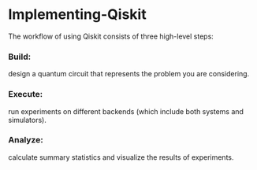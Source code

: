 # Implementing-Qiskit


The workflow of using Qiskit consists of three high-level steps:

### Build: 
design a quantum circuit that represents the problem you are considering.

### Execute:
run experiments on different backends (which include both systems and simulators).

### Analyze:
calculate summary statistics and visualize the results of experiments.
